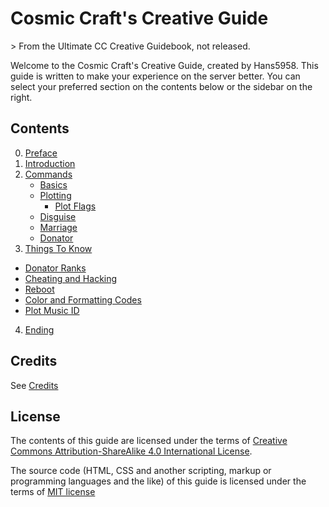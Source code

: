 <h1>Cosmic Craft's Creative Guide</h1>
> From the Ultimate CC Creative Guidebook, not released.

Welcome to the Cosmic Craft's Creative Guide, created by Hans5958. This guide is written to make your experience on the server better. You can select your preferred section on the contents below or the sidebar on the right.

## Contents

0. [Preface](preface)
1. [Introduction](introduction)
2. [Commands](commands)
    - [Basics](commands/basics.md)
    - [Plotting](commands/plotting.md)
        - [Plot Flags](commands/plotting.md)
    - [Disguise](commands/disguise.md)
    - [Marriage](commands/marriage.md)
    - [Donator](commands/donator.md)
3. [Things To Know](things)
  - [Donator Ranks](things/donator.md)
  - [Cheating and Hacking](things/cheat.md)
  - [Reboot](things/reboot.md)
  - [Color and Formatting Codes](things/format.md)
  - [Plot Music ID](things/musicid.md)
4. [Ending](ending)

## Credits

See [Credits](credits)

## License

The contents of this guide are licensed under the terms of [Creative Commons Attribution-ShareAlike 4.0 International License](http://creativecommons.org/licenses/by-sa/4.0/).

The source code (HTML, CSS and another scripting, markup or programming languages and the like) of this guide is licensed under the terms of [MIT license](https://opensource.org/licenses/MIT)
